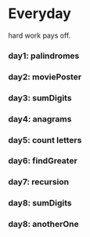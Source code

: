 # Everyday

hard work pays off.

### day1: palindromes
### day2: moviePoster
### day3: sumDigits
### day4: anagrams
### day5: count letters
### day6: findGreater
### day7: recursion
### day8: sumDigits
### day8: anotherOne


